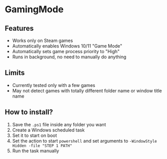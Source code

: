 # GamingMode

## Features
- Works only on Steam games
- Automatically enables Windows 10/11 "Game Mode" 
- Automatically sets game process priority to "High"
- Runs in background, no need to manually do anything


## Limits
- Currently tested only with a few games
- May not detect games with totally different folder name or window title name



## How to install?
1. Save the `.ps1` file inside any folder you want
2. Create a Windows scheduled task
2. Set it to start on boot
3. Set the action to start `powershell` and set arguments to `-WindowStyle Hidden -file "STEP 1 PATH"`
4. Run the task manually
